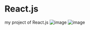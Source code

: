 # React.js
my project of React.js
![image](https://github.com/AAndrys/React.js/blob/master/on.png)
![image](https://github.com/AAndrys/React.js/blob/master/off.png)
